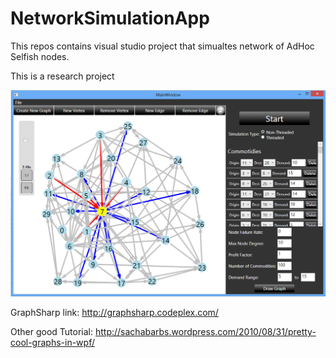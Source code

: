 NetworkSimulationApp
====================

This repos contains visual studio project that simualtes network of AdHoc Selfish nodes.

This is a research project

![Screen shot](/NetworkSimulationApp/Image/screenshot.png)

GraphSharp link: http://graphsharp.codeplex.com/

Other good Tutorial: http://sachabarbs.wordpress.com/2010/08/31/pretty-cool-graphs-in-wpf/
